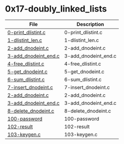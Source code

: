 # 0x17-doubly_linked_lists

| File      | Description |
| ----------- | ----------- |
| [0-print_dlistint.c](./0-print_dlistint.c) | 0-print_dlistint.c |
| [1-dlistint_len.c](./1-dlistint_len.c) | 1-dlistint_len.c |
| [2-add_dnodeint.c](./2-add_dnodeint.c) | 2-add_dnodeint.c |
| [3-add_dnodeint_end.c](./3-add_dnodeint_end.c) | 3-add_dnodeint_end.c |
| [4-free_dlistint.c](./4-free_dlistint.c) | 4-free_dlistint.c |
| [5-get_dnodeint.c](./5-get_dnodeint.c) | 5-get_dnodeint.c |
| [6-sum_dlistint.c](./6-sum_dlistint.c) | 6-sum_dlistint.c |
| [7-insert_dnodeint.c](./7-insert_dnodeint.c) | 7-insert_dnodeint.c |
| [2-add_dnodeint.c](./2-add_dnodeint.c) | 2-add_dnodeint.c |
| [3-add_dnodeint_end.c](./3-add_dnodeint_end.c) | 3-add_dnodeint_end.c |
| [8-delete_dnodeint.c](./8-delete_dnodeint.c) | 8-delete_dnodeint.c |
| [100-password](./100-password) | 100-password |
| [102-result](./102-result) | 102-result |
| [103-keygen.c](./103-keygen.c) | 103-keygen.c |
